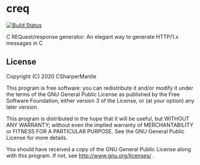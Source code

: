 # creq

[![Build Status](https://travis-ci.com/CSharperMantle/creq.svg?branch=master)](https://travis-ci.com/CSharperMantle/creq)

C REQuest/response generator: An elegant way to generate HTTP/1.x messages in C

## License

Copyright (C) 2020  CSharperMantle

This program is free software: you can redistribute it and/or modify
it under the terms of the GNU General Public License as published by
the Free Software Foundation, either version 3 of the License, or
(at your option) any later version.

This program is distributed in the hope that it will be useful,
but WITHOUT ANY WARRANTY; without even the implied warranty of
MERCHANTABILITY or FITNESS FOR A PARTICULAR PURPOSE.  See the
GNU General Public License for more details.

You should have received a copy of the GNU General Public License
along with this program.  If not, see http://www.gnu.org/licenses/ .

